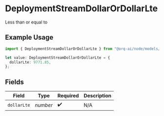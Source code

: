 # DeploymentStreamDollarOrDollarLte

Less than or equal to

## Example Usage

```typescript
import { DeploymentStreamDollarOrDollarLte } from "@orq-ai/node/models/operations";

let value: DeploymentStreamDollarOrDollarLte = {
  dollarLte: 9771.85,
};
```

## Fields

| Field              | Type               | Required           | Description        |
| ------------------ | ------------------ | ------------------ | ------------------ |
| `dollarLte`        | *number*           | :heavy_check_mark: | N/A                |